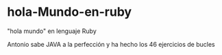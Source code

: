 # hola-Mundo-en-ruby
"hola mundo" en lenguaje Ruby

Antonio sabe JAVA a la perfección y ha hecho los 46 ejercicios de bucles

